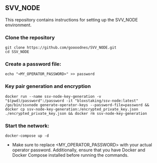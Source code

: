 ## SVV_NODE
This repository contains instructions for setting up the SVV_NODE environment.

### Clone the repository
```
git clone https://github.com/goooodnes/SVV_NODE.git
cd SSV_NODE
```

### Create a password file:
```echo "<MY_OPERATOR_PASSWORD>" >> password```

### Key pair generation and encryption
```docker run --name ssv-node-key-generation -v "$(pwd)/password":/password -it "bloxstaking/ssv-node:latest" /go/bin/ssvnode generate-operator-keys --password-file=password && docker cp ssv-node-key-generation:/encrypted_private_key.json ./encrypted_private_key.json && docker rm ssv-node-key-generation```

### Start the network:
```docker-compose up -d```

* Make sure to replace <MY_OPERATOR_PASSWORD> with your actual operator password. Additionally, ensure that you have Docker and Docker Compose installed before running the commands.
